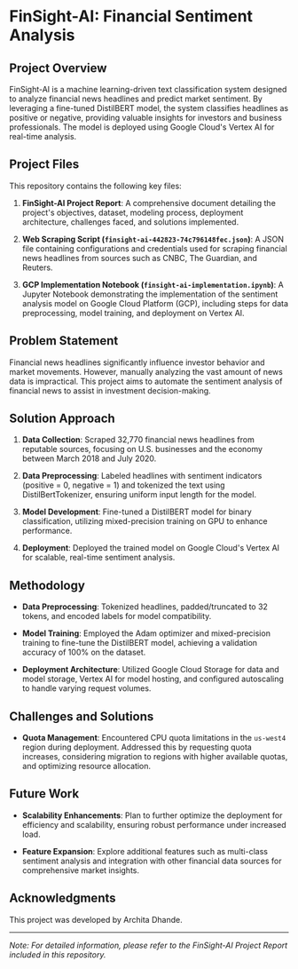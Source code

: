 # FinSight-AI: Financial Sentiment Analysis

## Project Overview

FinSight-AI is a machine learning-driven text classification system designed to analyze financial news headlines and predict market sentiment. By leveraging a fine-tuned DistilBERT model, the system classifies headlines as positive or negative, providing valuable insights for investors and business professionals. The model is deployed using Google Cloud's Vertex AI for real-time analysis.

## Project Files

This repository contains the following key files:

1. **FinSight-AI Project Report**: A comprehensive document detailing the project's objectives, dataset, modeling process, deployment architecture, challenges faced, and solutions implemented.

2. **Web Scraping Script (`finsight-ai-442823-74c796148fec.json`)**: A JSON file containing configurations and credentials used for scraping financial news headlines from sources such as CNBC, The Guardian, and Reuters.

3. **GCP Implementation Notebook (`finsight-ai-implementation.ipynb`)**: A Jupyter Notebook demonstrating the implementation of the sentiment analysis model on Google Cloud Platform (GCP), including steps for data preprocessing, model training, and deployment on Vertex AI.

## Problem Statement

Financial news headlines significantly influence investor behavior and market movements. However, manually analyzing the vast amount of news data is impractical. This project aims to automate the sentiment analysis of financial news to assist in investment decision-making.

## Solution Approach

1. **Data Collection**: Scraped 32,770 financial news headlines from reputable sources, focusing on U.S. businesses and the economy between March 2018 and July 2020.

2. **Data Preprocessing**: Labeled headlines with sentiment indicators (positive = 0, negative = 1) and tokenized the text using DistilBertTokenizer, ensuring uniform input length for the model.

3. **Model Development**: Fine-tuned a DistilBERT model for binary classification, utilizing mixed-precision training on GPU to enhance performance.

4. **Deployment**: Deployed the trained model on Google Cloud's Vertex AI for scalable, real-time sentiment analysis.

## Methodology

- **Data Preprocessing**: Tokenized headlines, padded/truncated to 32 tokens, and encoded labels for model compatibility.

- **Model Training**: Employed the Adam optimizer and mixed-precision training to fine-tune the DistilBERT model, achieving a validation accuracy of 100% on the dataset.

- **Deployment Architecture**: Utilized Google Cloud Storage for data and model storage, Vertex AI for model hosting, and configured autoscaling to handle varying request volumes.

## Challenges and Solutions

- **Quota Management**: Encountered CPU quota limitations in the `us-west4` region during deployment. Addressed this by requesting quota increases, considering migration to regions with higher available quotas, and optimizing resource allocation.

## Future Work

- **Scalability Enhancements**: Plan to further optimize the deployment for efficiency and scalability, ensuring robust performance under increased load.

- **Feature Expansion**: Explore additional features such as multi-class sentiment analysis and integration with other financial data sources for comprehensive market insights.

## Acknowledgments

This project was developed by Archita Dhande.

---

*Note: For detailed information, please refer to the FinSight-AI Project Report included in this repository.*
